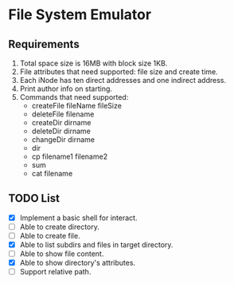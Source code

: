 # File System Emulator
## Requirements
1. Total space size is 16MB with block size 1KB.
2. File attributes that need supported: file size and create time.
3. Each iNode has ten direct addresses and one  indirect address.
4. Print author info on starting.
5. Commands that need supported: 
    + createFile fileName fileSize
    + deleteFile filename
    + createDir dirname
    + deleteDir dirname
    + changeDir dirname
    + dir
    + cp filename1 filename2
    + sum
    + cat filename

## TODO List
- [x] Implement a basic shell for interact.
- [ ] Able to create directory.
- [ ] Able to create file.
- [x] Able to list subdirs and files in target directory.
- [ ] Able to show file content.
- [x] Able to show directory's attributes.
- [ ] Support relative path.
